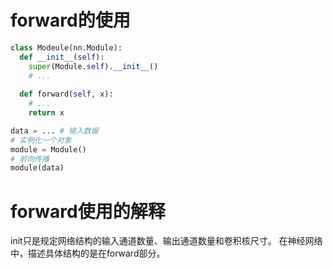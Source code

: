 # forward的使用

```python
class Modeule(nn.Module):
  def __init__(self):
    super(Module.self).__init__()
    # ...
  
  def forward(self, x):
    # ...
    return x

data = ... # 输入数据
# 实例化一个对象
module = Module()
# 前向传播
module(data)
```

# forward使用的解释

init只是规定网络结构的输入通道数量、输出通道数量和卷积核尺寸。
在神经网络中，描述具体结构的是在forward部分。
